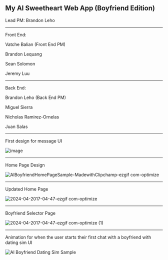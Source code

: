 My AI Sweetheart Web App (Boyfriend Edition)
-------------------------------------------------------

Lead PM: Brandon Leho

-------------------------------------------------------

Front End:

Vatche Balian (Front End PM)

Brandon Lequang

Sean Solomon

Jeremy Luu

-------------------------------------------------------

Back End:

Brandon Leho (Back End PM)

Miguel Sierra

Nicholas Ramirez-Ornelas

Juan Salas

-------------------------------------------------------

First design for message UI

![image](https://github.com/AI-Boyfriend/Full-Stack/assets/89223038/4331afef-340e-4b44-ba5e-f55a3b236953)

-------------------------------------------------------

Home Page Design

![AIBoyfriendHomePageSample-MadewithClipchamp-ezgif com-optimize](https://github.com/AI-Boyfriend/Full-Stack/assets/89223038/47de3582-d02b-47ab-a4d7-f2edd464759e)

-------------------------------------------------------

Updated Home Page

![2024-04-2017-04-47-ezgif com-optimize](https://github.com/AI-Boyfriend/Full-Stack/assets/89223038/f8c2d353-d2e5-4f34-8a28-d41b02b9c2d0)

-------------------------------------------------------

Boyfriend Selector Page

![2024-04-2017-04-47-ezgif com-optimize (1)](https://github.com/AI-Boyfriend/Full-Stack/assets/89223038/552258c7-cc01-494c-ba43-a508a76d451b)

-------------------------------------------------------

Animation for when the user starts their first chat with a boyfriend with dating sim UI

![AI Boyfriend Dating Sim Sample](https://github.com/AI-Boyfriend/Full-Stack/assets/89223038/d2a9a22b-4206-4212-893b-d38fafa6bb48)
